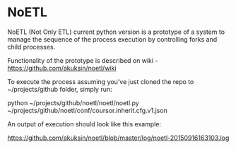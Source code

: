 # NoETL
NoETL (Not Only ETL) current python version is a prototype of a system to manage the sequence of the process execution by controlling forks and child processes. 

Functionality of the prototype is described on wiki - https://github.com/akuksin/noetl/wiki

To execute the process assuming you've just cloned the repo to ~/projects/github folder, simply run:

python ~/projects/github/noetl/noetl/noetl.py ~/projects/github/noetl/conf/coursor.inherit.cfg.v1.json

An output of execution should look like this example:

https://github.com/akuksin/noetl/blob/master/log/noetl-20150916163103.log
